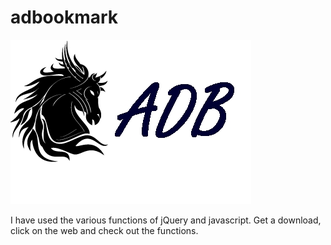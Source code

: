 # adbookmark

![loge](LogoFactory.jpg)  

I have used the various functions of jQuery and javascript.
Get a download, click on the web and check out the functions.
